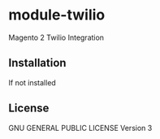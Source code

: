 # module-twilio
Magento 2 Twilio Integration

## Installation
If not installed 

## License
GNU GENERAL PUBLIC LICENSE Version 3